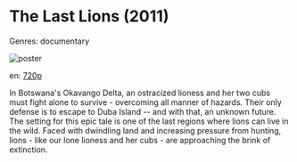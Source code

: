 # The Last Lions (2011)

Genres: documentary

![poster](http://image.tmdb.org/t/p/w500/wQRKJhkmVun6ByaF3ZPXxCJaofn.jpg)

en:
  [720p](magnet:?xt=urn:btih:59174b93cf479b78be6ea8c4b540f3664a1d2965&dn=The+Last+Lions+(2011)&tr=http%3A%2F%2Ftracker.thepiratebay.org%2Fannounce&tr=udp%3A%2F%2Ftracker.openbittorrent.com%3A80&tr=udp%3A%2F%2Ftracker.ccc.de%3A80&tr=udp%3A%2F%2Ftracker.publicbt.com%3A80&tr=udp%3A%2F%2Ftracker.istole.it%3A80&tr=udp%3A%2F%2Ftracker.1337x.org%3A80%2Fannounce&tr=http%3A%2F%2Ftracker.ilibr.org%2Fannounce&tr=http%3A%2F%2Ftracker.ilibr.org%3A6969%2Fannounce&tr=http%3A%2F%2Fpow7.com%2Fannounce&tr=http%3A%2F%2Fopentracker.umunu.com%2Fannounce&tr=http%3A%2F%2Fexodus.desync.com%2Fannounce&tr=http%3A%2F%2F9.rarbg.com%3A2710%2Fannounce&tr=http%3A%2F%2Ft1.pow7.com%2Fannounce&tr=http%3A%2F%2F10.rarbg.com%2Fannounce&tr=http%3A%2F%2Finferno.demonoid.me%3A3400%2Fannounce)
  


In Botswana's Okavango Delta, an ostracized lioness and her two cubs must fight alone to survive - overcoming all manner of hazards. Their only defense is to escape to Duba Island -- and with that, an unknown future. The setting for this epic tale is one of the last regions where lions can live in the wild. Faced with dwindling land and increasing pressure from hunting, lions - like our lone lioness and her cubs - are approaching the brink of extinction.